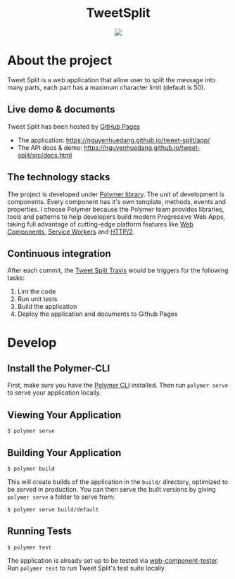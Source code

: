 <h1 align="center">TweetSplit</h1>
<p align="center"><a href="https://travis-ci.org/nguyenhuedang/tweet-split"><img src="https://travis-ci.org/nguyenhuedang/tweet-split.svg?branch=master"></a>
</p>

# About the project
Tweet Split is a web application that allow user to split the message into many parts, each part has a maximum character limit (default is 50).

## Live demo & documents

Tweet Split has been hosted by [GitHub Pages](https://pages.github.com/)
- The application: https://nguyenhuedang.github.io/tweet-split/app/
- The API docs & demo: https://nguyenhuedang.github.io/tweet-split/src/docs.html


## The technology stacks

The project is developed under [Polymer library](https://www.polymer-project.org/). The unit of development is components. Every component has it's own template, methods, events and properties. I choose Polymer because the Polymer team provides libraries, tools and patterns to help developers build modern Progressive Web Apps, taking full advantage of cutting-edge platform features like [Web Components](http://webcomponents.org/), [Service Workers](http://www.html5rocks.com/en/tutorials/service-worker/introduction/) and [HTTP/2](https://http2.github.io/).

## Continuous integration

 After each commit, the [Tweet Split Travis](https://travis-ci.org/nguyenhuedang/tweet-split) would be triggers for the following tasks:
 1. Lint the code
 2. Run unit tests
 3. Build the application
 4. Deploy the application and documents to Github Pages

# Develop

## Install the Polymer-CLI

First, make sure you have the [Polymer CLI](https://www.npmjs.com/package/polymer-cli) installed. Then run `polymer serve` to serve your application locally.

## Viewing Your Application

```
$ polymer serve
```

## Building Your Application

```
$ polymer build
```

This will create builds of the application in the `build/` directory, optimized to be served in production. You can then serve the built versions by giving `polymer serve` a folder to serve from:

```
$ polymer serve build/default
```

## Running Tests

```
$ polymer test
```

The application is already set up to be tested via [web-component-tester](https://github.com/Polymer/web-component-tester). Run `polymer test` to run Tweet Split's test suite locally.
